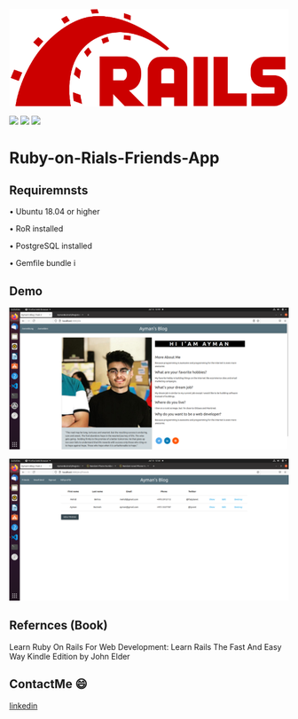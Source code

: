 ![](demo_pic/logo.svg)

![](https://badgen.net/npm/v/express)   ![](https://badgen.net/david/dep/zeit/pkg) ![](https://badgen.net/github/release/babel/babel) 
# Ruby-on-Rials-Friends-App



## Requiremnsts 


•	Ubuntu 18.04 or higher

•	RoR installed

•	PostgreSQL installed

• Gemfile bundle i


## Demo
![](demo_pic/Deutsch.png)


![](demo_pic/Main.png)

## Refernces (Book)
Learn Ruby On Rails For Web Development: Learn Rails The Fast And Easy Way Kindle Edition by John Elder 

## ContactMe :smile:
[linkedin](https://www.linkedin.com/in/ayman-butmah-816b361b3/)
